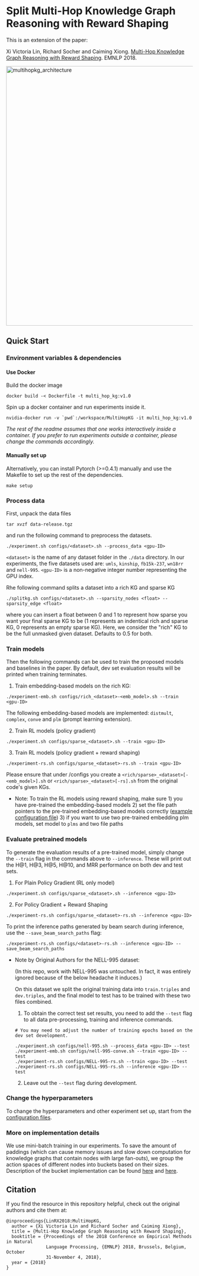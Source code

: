 # Split Multi-Hop Knowledge Graph Reasoning with Reward Shaping

This is an extension of the paper:

Xi Victoria Lin, Richard Socher and Caiming Xiong. [Multi-Hop Knowledge Graph Reasoning with Reward Shaping](https://arxiv.org/abs/1808.10568). EMNLP 2018.

<img src="http://victorialin.net/img/multihopkg.png" alt="multihopkg_architecture" width="700" class="center">

## Quick Start

### Environment variables & dependencies
#### Use Docker
Build the docker image
```
docker build -< Dockerfile -t multi_hop_kg:v1.0
```

Spin up a docker container and run experiments inside it.
```
nvidia-docker run -v `pwd`:/workspace/MultiHopKG -it multi_hop_kg:v1.0
```
*The rest of the readme assumes that one works interactively inside a container. If you prefer to run experiments outside a container, please change the commands accordingly.*

#### Manually set up 
Alternatively, you can install Pytorch (>=0.4.1) manually and use the Makefile to set up the rest of the dependencies. 
```
make setup
```

### Process data
First, unpack the data files 
```
tar xvzf data-release.tgz
```
and run the following command to preprocess the datasets.
```
./experiment.sh configs/<dataset>.sh --process_data <gpu-ID>
```

`<dataset>` is the name of any dataset folder in the `./data` directory. In our experiments, the five datasets used are: `umls`, `kinship`, `fb15k-237`, `wn18rr` and `nell-995`. 
`<gpu-ID>` is a non-negative integer number representing the GPU index.

Rhe following command splits a dataset into a rich KG and sparse KG
```
./splitkg.sh configs/<dataset>.sh --sparsity_nodes <float> --sparsity_edge <float>
```
where you can insert a float between 0 and 1 to represent how sparse you want your final sparse KG to be (1 represents an indentical rich and sparse KG, 0 represents an empty sparse KG). Here, we consider the "rich" KG to be the full unmasked given dataset. Defaults to 0.5 for both.

### Train models
Then the following commands can be used to train the proposed models and baselines in the paper. By default, dev set evaluation results will be printed when training terminates.

1. Train embedding-based models on the rich KG:
```
./experiment-emb.sh configs/rich_<dataset>-<emb_model>.sh --train <gpu-ID>
```
The following embedding-based models are implemented: `distmult`, `complex`, `conve` and `plm` (prompt learning extension). 

2. Train RL models (policy gradient)
```
./experiment.sh configs/sparse_<dataset>.sh --train <gpu-ID>
```

3. Train RL models (policy gradient + reward shaping)
```
./experiment-rs.sh configs/sparse_<dataset>-rs.sh --train <gpu-ID>
```

Please ensure that under /configs you create a `<rich/sparse>_<dataset>[-<emb_model>].sh` or `<rich/sparse>_<dataset>[-rs].sh` from the original code's given KGs. 

* Note: To train the RL models using reward shaping, make sure 1) you have pre-trained the embedding-based models 2) set the file path pointers to the pre-trained embedding-based models correctly ([example configuration file](configs/umls-rs.sh)) 3) if you want to use two pre-trained embedding plm models, set model to `plms` and two file paths


### Evaluate pretrained models
To generate the evaluation results of a pre-trained model, simply change the `--train` flag in the commands above to `--inference`. These will print out the H@1, H@3, H@5, H@10, and MRR performance on both dev and test sets.

1. For Plain Policy Gradient (RL only model)
```
./experiment.sh configs/sparse_<dataset>.sh --inference <gpu-ID>
```

2. For Policy Gradient + Reward Shaping
```
./experiment-rs.sh configs/sparse_<dataset>-rs.sh --inference <gpu-ID>
```


To print the inference paths generated by beam search during inference, use the `--save_beam_search_paths` flag:
```
./experiment-rs.sh configs/<dataset>-rs.sh --inference <gpu-ID> --save_beam_search_paths
```

* Note by Original Authors for the NELL-995 dataset: 

  (In this repo, work with NELL-995 was untouched. In fact, it was entirely ignored because of the below headache it induces.)

  On this dataset we split the original training data into `train.triples` and `dev.triples`, and the final model to test has to be trained with these two files combined. 
  1. To obtain the correct test set results, you need to add the `--test` flag to all data pre-processing, training and inference commands.  
    ```
    # You may need to adjust the number of training epochs based on the dev set development.

    ./experiment.sh configs/nell-995.sh --process_data <gpu-ID> --test
    ./experiment-emb.sh configs/nell-995-conve.sh --train <gpu-ID> --test
    ./experiment-rs.sh configs/NELL-995-rs.sh --train <gpu-ID> --test
    ./experiment-rs.sh configs/NELL-995-rs.sh --inference <gpu-ID> --test
    ```    
  2. Leave out the `--test` flag during development.

### Change the hyperparameters
To change the hyperparameters and other experiment set up, start from the [configuration files](configs).

### More on implementation details
We use mini-batch training in our experiments. To save the amount of paddings (which can cause memory issues and slow down computation for knowledge graphs that contain nodes with large fan-outs),
we group the action spaces of different nodes into buckets based on their sizes. Description of the bucket implementation can be found
[here](https://github.com/salesforce/MultiHopKG/blob/master/src/rl/graph_search/pn.py#L193) and 
[here](https://github.com/salesforce/MultiHopKG/blob/master/src/knowledge_graph.py#L164).

## Citation
If you find the resource in this repository helpful, check out the original authors and cite them at:
```
@inproceedings{LinRX2018:MultiHopKG, 
  author = {Xi Victoria Lin and Richard Socher and Caiming Xiong}, 
  title = {Multi-Hop Knowledge Graph Reasoning with Reward Shaping}, 
  booktitle = {Proceedings of the 2018 Conference on Empirical Methods in Natural
               Language Processing, {EMNLP} 2018, Brussels, Belgium, October
               31-November 4, 2018},
  year = {2018} 
}
```
